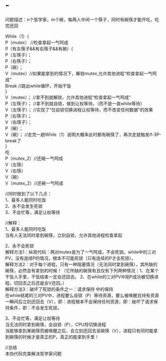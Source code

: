 # -
问题描述：n个哲学家，m个碗，每两人中间一个筷子，同时有碗筷才能开吃，吃完还回  
  
While（1）{  
P（mutex） //检查拿起一气呵成  
If（有左筷子&&有右筷子&&有碗）{  
P（左筷子）；  
P（右筷子）；  
P（碗）；  
V（mutex）//如果能拿到的情况下，解锁mutex,允许其他进程“检查拿起一气呵成”  
Break  //跳出while循环，开始干饭  
}  
V（mutex）； //拿不到就解锁，允许其他进程“检查拿起一气呵成”  
P（左筷子）； //拿不到就自锁，做到让权等待。（而不是一直while等待）  
V（左筷子）； //实现了“仅自锁切换进程让权等待，而不改变任何数据”的效果  
P（右筷子）；  
V（右筷子）；  
P（碗）；  
V（碗）； //走完一趟While（1）说明大概率此时都有碗筷了，再次走就触发if-3P-break了  
}  
吃  
P（mutex_2）//还碗一气呵成  
V（左筷）  
V（右筷）  
V（碗）  
V（mutex_2）//还碗一气呵成  
  
//同时做到了以下几点：  
1、最多人能同时吃饭  
2、永不会发生死锁  
3、不会忙等，满足让权等待  
  
//解释：  
1、最多人能同时吃饭  
当有人无法同时拿到碗筷，立刻自锁，允许其他进程检查拿起  
  
2、永不会死锁  
解释方法1：纵观代码：两对mutex是为了一气呵成，不会死锁。while中的三对PV，没有连续P的情况，根本不可能死锁（只有连续的P才会死锁）。  
解释方法2：对于每个进程，只有一种阻塞情况（无法同时拿到碗筷），其所缺的碗筷，必然会有拿到的时候！（它所缺的碗筷有且仅有下列两种情况：1、在某个干饭人手里，干饭结束一定会还回去。 2、在while的三对PV中刚P成功被切换进程，切回去之后还是会V还回。）  
解释方法3：破坏了死锁的条件之一：请求保持 中的保持  
在while结尾的三对PV中，进程要么自锁（P）等待资源，要么被唤醒且持有资源一瞬间后立刻还回去（V），即：进程根本不会保持任何资源，即：破坏了请求保持条件，即：不会发生死锁。  
  
3、不会忙等，满足让权等待  
当无法同时拿到碗筷，会自锁（P），CPU将切换进程  
当能够拿到某碗筷而被唤醒之后，会立刻还回去该碗筷（V），进程只有同时能拿到碗筷的时候才是真正的P，真正的能拿到手里！  

//总结  
本伪代码完美解决哲学家问题
